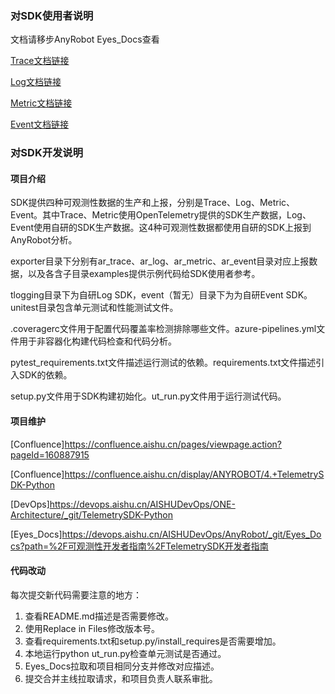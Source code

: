 ### 对SDK使用者说明

文档请移步AnyRobot Eyes_Docs查看

[Trace文档链接](https://devops.aishu.cn/AISHUDevOps/AnyRobot/_git/Eyes_Docs?version=GBdevelop&_a=preview&path=%2F%E5%8F%AF%E8%A7%82%E6%B5%8B%E6%80%A7%E5%BC%80%E5%8F%91%E8%80%85%E6%8C%87%E5%8D%97%2FTelemetrySDK%E5%BC%80%E5%8F%91%E8%80%85%E6%8C%87%E5%8D%97%2FTrace%2FPython%2FREADME.md&_a=preview)

[Log文档链接](https://devops.aishu.cn/AISHUDevOps/AnyRobot/_git/Eyes_Docs?version=GBdevelop&_a=preview&path=%2F%E5%8F%AF%E8%A7%82%E6%B5%8B%E6%80%A7%E5%BC%80%E5%8F%91%E8%80%85%E6%8C%87%E5%8D%97%2FTelemetrySDK%E5%BC%80%E5%8F%91%E8%80%85%E6%8C%87%E5%8D%97%2FLog%2FPython%2FREADME.md&_a=preview)

[Metric文档链接](https://devops.aishu.cn/AISHUDevOps/AnyRobot/_git/Eyes_Docs?version=GBdevelop&path=%2F%E5%8F%AF%E8%A7%82%E6%B5%8B%E6%80%A7%E5%BC%80%E5%8F%91%E8%80%85%E6%8C%87%E5%8D%97%2FTelemetrySDK%E5%BC%80%E5%8F%91%E8%80%85%E6%8C%87%E5%8D%97%2FMetric%2FPython%2FREADME.md&_a=preview)

[Event文档链接](https://devops.aishu.cn/AISHUDevOps/AnyRobot/_git/Eyes_Docs?version=GBdevelop&_a=preview&path=%2F%E5%8F%AF%E8%A7%82%E6%B5%8B%E6%80%A7%E5%BC%80%E5%8F%91%E8%80%85%E6%8C%87%E5%8D%97%2FTelemetrySDK%E5%BC%80%E5%8F%91%E8%80%85%E6%8C%87%E5%8D%97%2FEvent%2FPython%2FREADME.md&_a=preview)

### 对SDK开发说明

#### 项目介绍

SDK提供四种可观测性数据的生产和上报，分别是Trace、Log、Metric、Event。其中Trace、Metric使用OpenTelemetry提供的SDK生产数据，Log、Event使用自研的SDK生产数据。这4种可观测性数据都使用自研的SDK上报到AnyRobot分析。

exporter目录下分别有ar_trace、ar_log、ar_metric、ar_event目录对应上报数据，以及各含子目录examples提供示例代码给SDK使用者参考。

tlogging目录下为自研Log SDK，event（暂无）目录下为为自研Event SDK。unitest目录包含单元测试和性能测试文件。

.coveragerc文件用于配置代码覆盖率检测排除哪些文件。azure-pipelines.yml文件用于非容器化构建代码检查和代码分析。

pytest_requirements.txt文件描述运行测试的依赖。requirements.txt文件描述引入SDK的依赖。

setup.py文件用于SDK构建初始化。ut_run.py文件用于运行测试代码。

#### 项目维护

[Confluence]https://confluence.aishu.cn/pages/viewpage.action?pageId=160887915

[Confluence]https://confluence.aishu.cn/display/ANYROBOT/4.+TelemetrySDK-Python

[DevOps]https://devops.aishu.cn/AISHUDevOps/ONE-Architecture/_git/TelemetrySDK-Python

[Eyes_Docs]https://devops.aishu.cn/AISHUDevOps/AnyRobot/_git/Eyes_Docs?path=%2F可观测性开发者指南%2FTelemetrySDK开发者指南

#### 代码改动

每次提交新代码需要注意的地方：

1. 查看README.md描述是否需要修改。
2. 使用Replace in Files修改版本号。
3. 查看requirements.txt和setup.py/install_requires是否需要增加。
4. 本地运行python ut_run.py检查单元测试是否通过。
5. Eyes_Docs拉取和项目相同分支并修改对应描述。
6. 提交合并主线拉取请求，和项目负责人联系审批。